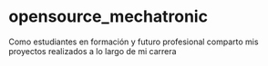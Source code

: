 # opensource_mechatronic
Como estudiantes en formación y futuro profesional comparto mis proyectos realizados a lo largo de mi carrera
